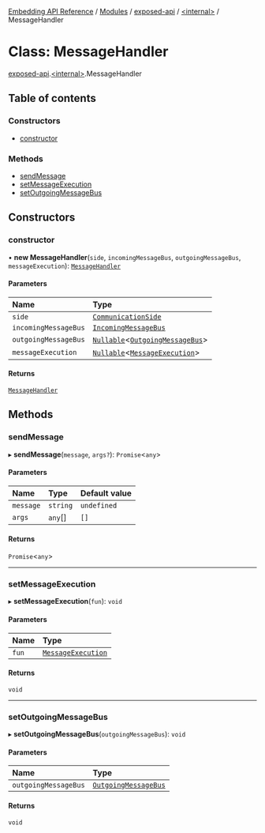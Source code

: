 [Embedding API Reference](../README.md) / [Modules](../modules/README.md) / [exposed-api](../modules/exposed_api.md) / [\<internal\>](../modules/exposed_api._internal_.md) / MessageHandler

# Class: MessageHandler

[exposed-api](../modules/exposed_api.md).[\<internal\>](../modules/exposed_api._internal_.md).MessageHandler

## Table of contents

### Constructors

- [constructor](exposed_api._internal_.MessageHandler.md#constructor)

### Methods

- [sendMessage](exposed_api._internal_.MessageHandler.md#sendmessage)
- [setMessageExecution](exposed_api._internal_.MessageHandler.md#setmessageexecution)
- [setOutgoingMessageBus](exposed_api._internal_.MessageHandler.md#setoutgoingmessagebus)

## Constructors

### constructor

• **new MessageHandler**(`side`, `incomingMessageBus`, `outgoingMessageBus`, `messageExecution`): [`MessageHandler`](exposed_api._internal_.MessageHandler.md)

#### Parameters

| Name | Type |
| :------ | :------ |
| `side` | [`CommunicationSide`](../modules/exposed_api._internal_.md#communicationside) |
| `incomingMessageBus` | [`IncomingMessageBus`](../interfaces/exposed_api._internal_.IncomingMessageBus.md) |
| `outgoingMessageBus` | [`Nullable`](../modules/exposed_api._internal_.md#nullable)\<[`OutgoingMessageBus`](../interfaces/exposed_api._internal_.OutgoingMessageBus.md)\> |
| `messageExecution` | [`Nullable`](../modules/exposed_api._internal_.md#nullable)\<[`MessageExecution`](../modules/exposed_api._internal_.md#messageexecution)\> |

#### Returns

[`MessageHandler`](exposed_api._internal_.MessageHandler.md)

## Methods

### sendMessage

▸ **sendMessage**(`message`, `args?`): `Promise`\<`any`\>

#### Parameters

| Name | Type | Default value |
| :------ | :------ | :------ |
| `message` | `string` | `undefined` |
| `args` | `any`[] | `[]` |

#### Returns

`Promise`\<`any`\>

___

### setMessageExecution

▸ **setMessageExecution**(`fun`): `void`

#### Parameters

| Name | Type |
| :------ | :------ |
| `fun` | [`MessageExecution`](../modules/exposed_api._internal_.md#messageexecution) |

#### Returns

`void`

___

### setOutgoingMessageBus

▸ **setOutgoingMessageBus**(`outgoingMessageBus`): `void`

#### Parameters

| Name | Type |
| :------ | :------ |
| `outgoingMessageBus` | [`OutgoingMessageBus`](../interfaces/exposed_api._internal_.OutgoingMessageBus.md) |

#### Returns

`void`
